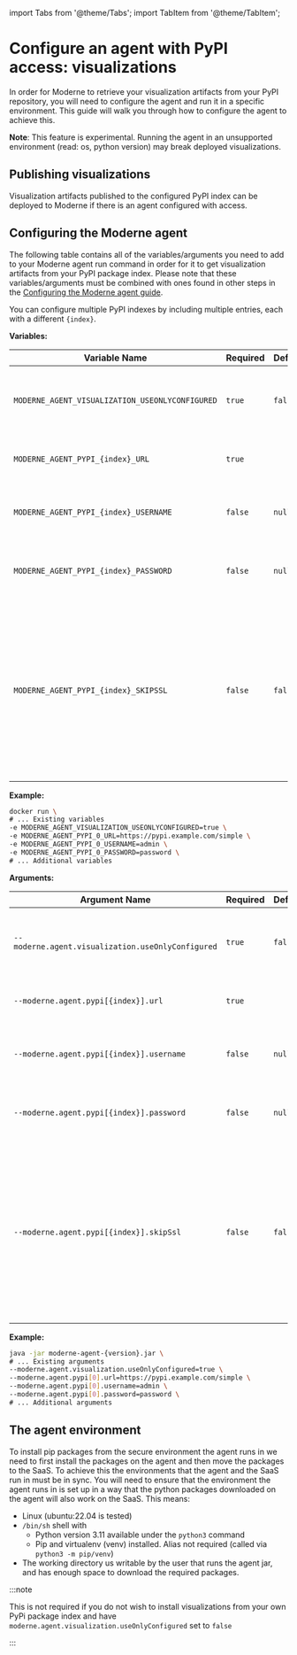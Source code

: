 import Tabs from '@theme/Tabs';
import TabItem from '@theme/TabItem';

# Configure an agent with PyPI access: visualizations

In order for Moderne to retrieve your visualization artifacts from your PyPI repository, you will need to configure the agent and run it in a specific environment. This guide will walk you through how to configure the agent to achieve this.

**Note**: This feature is experimental. Running the agent in an unsupported environment (read: os, python version) may break deployed visualizations.

## Publishing visualizations

Visualization artifacts published to the configured PyPI index can be deployed to Moderne if there is an agent configured with access.

## Configuring the Moderne agent

The following table contains all of the variables/arguments you need to add to your Moderne agent run command in order for it to get visualization artifacts from your PyPI package index. Please note that these variables/arguments must be combined with ones found in other steps in the [Configuring the Moderne agent guide](./agent-config.md).

You can configure multiple PyPI indexes by including multiple entries, each with a different `{index}`.

<Tabs groupId="agent-type">
<TabItem value="oci-container" label="OCI Container">

**Variables:**

| Variable Name                                    | Required | Default | Description                                                                                                                                                               |
|--------------------------------------------------|----------|---------|---------------------------------------------------------------------------------------------------------------------------------------------------------------------------|
| `MODERNE_AGENT_VISUALIZATION_USEONLYCONFIGURED`  | `true`   | `false` | Only use the visualization sources configured in the agent.                                                                                                               |
| `MODERNE_AGENT_PYPI_{index}_URL`                 | `true`   |         | The URL of your PyPI package index.                                                                                                                                       |
| `MODERNE_AGENT_PYPI_{index}_USERNAME`            | `false`  | `null`  | The username used to access the index.                                                                                                                                    |
| `MODERNE_AGENT_PYPI_{index}_PASSWORD`            | `false`  | `null`  | The password used to access the index.                                                                                                                                    |
| `MODERNE_AGENT_PYPI_{index}_SKIPSSL`             | `false`  | `false` | Whether or not to skip SSL/TLS verification for calls from the agent to this PyPI package index. This must be set to `true` if you use a self-signed SSL/TLS certificate. |

**Example:**

```bash
docker run \
# ... Existing variables
-e MODERNE_AGENT_VISUALIZATION_USEONLYCONFIGURED=true \
-e MODERNE_AGENT_PYPI_0_URL=https://pypi.example.com/simple \
-e MODERNE_AGENT_PYPI_0_USERNAME=admin \
-e MODERNE_AGENT_PYPI_0_PASSWORD=password \
# ... Additional variables
```
</TabItem>

<TabItem value="executable-jar" label="Executable JAR">

**Arguments:**

| Argument Name                                       | Required | Default | Description                                                                                                                                                               |
|-----------------------------------------------------|----------|---------|---------------------------------------------------------------------------------------------------------------------------------------------------------------------------|
| `--moderne.agent.visualization.useOnlyConfigured`   | `true`   | `false` | Only use the visualization sources configured in the agent.                                                                                                               |
| `--moderne.agent.pypi[{index}].url`                 | `true`   |         | The URL of your PyPI package index.                                                                                                                                       |
| `--moderne.agent.pypi[{index}].username`            | `false`  | `null`  | The username used to access the index.                                                                                                                                    |
| `--moderne.agent.pypi[{index}].password`            | `false`  | `null`  | The password used to access the index.                                                                                                                                    |
| `--moderne.agent.pypi[{index}].skipSsl`             | `false`  | `false` | Whether or not to skip SSL/TLS verification for calls from the agent to this PyPI package index. This must be set to `true` if you use a self-signed SSL/TLS certificate. |

**Example:**

```bash
java -jar moderne-agent-{version}.jar \
# ... Existing arguments
--moderne.agent.visualization.useOnlyConfigured=true \
--moderne.agent.pypi[0].url=https://pypi.example.com/simple \
--moderne.agent.pypi[0].username=admin \
--moderne.agent.pypi[0].password=password \
# ... Additional arguments
```
</TabItem>
</Tabs>

## The agent environment

To install pip packages from the secure environment the agent runs in we need to first install the packages on the agent and then move the packages to the SaaS. To achieve this the environments that the agent and the SaaS run in must be in sync.
You will need to ensure that the environment the agent runs in is set up in a way that the python packages downloaded on the agent will also work on the SaaS. This means:

* Linux (ubuntu:22.04 is tested)
* `/bin/sh` shell with
  * Python version 3.11 available under the `python3` command
  * Pip and virtualenv (venv) installed. Alias not required (called via `python3 -m pip/venv`)
* The working directory us writable by the user that runs the agent jar, and has enough space to download the required packages.

:::note

This is not required if you do not wish to install visualizations from your own PyPi package index and have `moderne.agent.visualization.useOnlyConfigured` set to `false`

:::
